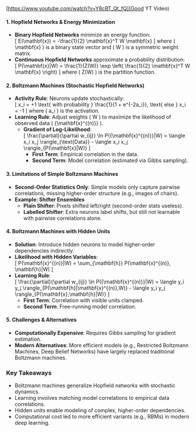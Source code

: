 [https://www.youtube.com/watch?v=Y8cBT_Qt_fQ](Good YT Video)

#### **1. Hopfield Networks & Energy Minimization**  
- **Binary Hopfield Networks** minimize an energy function:  
  \[
  E(\mathbf{x}) = -\frac{1}{2} \mathbf{x}^T W \mathbf{x}
  \]
  where \( \mathbf{x} \) is a binary state vector and \( W \) is a symmetric weight matrix.  
- **Continuous Hopfield Networks** approximate a probability distribution:  
  \[
  P(\mathbf{x}|W) = \frac{1}{Z(W)} \exp \left( \frac{1}{2} \mathbf{x}^T W \mathbf{x} \right)
  \]
  where \( Z(W) \) is the partition function.  

#### **2. Boltzmann Machines (Stochastic Hopfield Networks)**  
- **Activity Rule**: Neurons update stochastically:  
  \[
  x_i = +1 \text{ with probability } \frac{1}{1 + e^{-2a_i}}, \text{ else } x_i = -1
  \]
  where \( a_i \) is the activation.  
- **Learning Rule**: Adjust weights \( W \) to maximize the likelihood of observed data \( \{\mathbf{x}^{(n)}\} \).  
  - **Gradient of Log-Likelihood**:  
    \[
    \frac{\partial}{\partial w_{ij}} \ln P(\{\mathbf{x}^{(n)}\}|W) = \langle x_i x_j \rangle_{\text{Data}} - \langle x_i x_j \rangle_{P(\mathbf{x}|W)}
    \]
    - **First Term**: Empirical correlation in the data.  
    - **Second Term**: Model correlation (estimated via Gibbs sampling).  

#### **3. Limitations of Simple Boltzmann Machines**  
- **Second-Order Statistics Only**: Simple models only capture pairwise correlations, missing higher-order structure (e.g., images of chairs).  
- **Example: Shifter Ensembles**  
  - **Plain Shifter**: Pixels shifted left/right (second-order stats useless).  
  - **Labelled Shifter**: Extra neurons label shifts, but still not learnable with pairwise correlations alone.  

#### **4. Boltzmann Machines with Hidden Units**  
- **Solution**: Introduce hidden neurons to model higher-order dependencies indirectly.  
- **Likelihood with Hidden Variables**:  
  \[
  P(\mathbf{x}^{(n)}|W) = \sum_{\mathbf{h}} P(\mathbf{x}^{(n)}, \mathbf{h}|W)
  \]
- **Learning Rule**:  
  \[
  \frac{\partial}{\partial w_{ij}} \ln P(\{\mathbf{x}^{(n)}\}|W) = \langle y_i y_j \rangle_{P(\mathbf{h}|\mathbf{x}^{(n)},W)} - \langle y_i y_j \rangle_{P(\mathbf{x},\mathbf{h}|W)}
  \]
  - **First Term**: Correlation with visible units clamped.  
  - **Second Term**: Free-running model correlation.  

#### **5. Challenges & Alternatives**  
- **Computationally Expensive**: Requires Gibbs sampling for gradient estimation.  
- **Modern Alternatives**: More efficient models (e.g., Restricted Boltzmann Machines, Deep Belief Networks) have largely replaced traditional Boltzmann machines.  

### **Key Takeaways**  
- Boltzmann machines generalize Hopfield networks with stochastic dynamics.  
- Learning involves matching model correlations to empirical data correlations.  
- Hidden units enable modeling of complex, higher-order dependencies.  
- Computational cost led to more efficient variants (e.g., RBMs) in modern deep learning.  